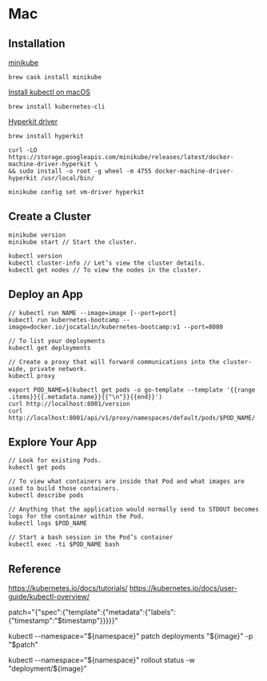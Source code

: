 # Mac

## Installation

[minikube](https://github.com/kubernetes/minikube)
```
brew cask install minikube
```

[Install kubectl on macOS](https://kubernetes.io/docs/tasks/tools/install-kubectl/#install-kubectl-on-macos)
```
brew install kubernetes-cli
```

[Hyperkit driver](https://github.com/kubernetes/minikube/blob/master/docs/drivers.md#hyperkit-driver)
```
brew install hyperkit

curl -LO https://storage.googleapis.com/minikube/releases/latest/docker-machine-driver-hyperkit \
&& sudo install -o root -g wheel -m 4755 docker-machine-driver-hyperkit /usr/local/bin/

minikube config set vm-driver hyperkit
```

## Create a Cluster
```
minikube version
minikube start // Start the cluster.

kubectl version
kubectl cluster-info // Let’s view the cluster details.
kubectl get nodes // To view the nodes in the cluster.
```

## Deploy an App
```
// kubectl run NAME --image=image [--port=port] 
kubectl run kubernetes-bootcamp --image=docker.io/jocatalin/kubernetes-bootcamp:v1 --port=8080

// To list your deployments
kubectl get deployments 

// Create a proxy that will forward communications into the cluster-wide, private network.
kubectl proxy

export POD_NAME=$(kubectl get pods -o go-template --template '{{range .items}}{{.metadata.name}}{{"\n"}}{{end}}')
curl http://localhost:8001/version
curl http://localhost:8001/api/v1/proxy/namespaces/default/pods/$POD_NAME/
```

## Explore Your App

```
// Look for existing Pods.
kubectl get pods

// To view what containers are inside that Pod and what images are used to build those containers.
kubectl describe pods 

// Anything that the application would normally send to STDOUT becomes logs for the container within the Pod. 
kubectl logs $POD_NAME

// Start a bash session in the Pod’s container
kubectl exec -ti $POD_NAME bash 
```



## Reference
https://kubernetes.io/docs/tutorials/
https://kubernetes.io/docs/user-guide/kubectl-overview/







patch="{\"spec\":{\"template\":{\"metadata\":{\"labels\":{\"timestamp\":\"$timestamp\"}}}}}"

kubectl --namespace="${namespace}" patch deployments "${image}" -p "$patch"

kubectl --namespace="${namespace}" rollout status -w "deployment/${image}"

